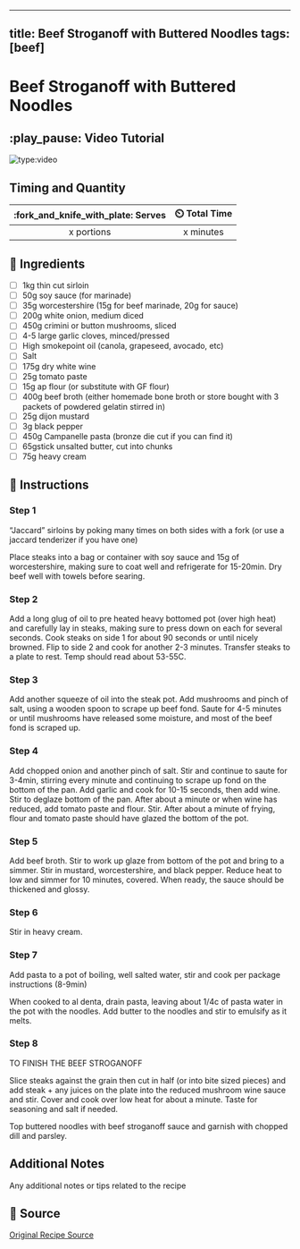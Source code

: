 
---
title: Beef Stroganoff with Buttered Noodles
tags: [beef]
---

# Beef Stroganoff with Buttered Noodles

## :play_pause: Video Tutorial
![type:video](https://www.youtube.com/embed/26n4kiBpwb0?si=VaQcJ5HQzKaQzbhY)


## Timing and Quantity
| :fork_and_knife_with_plate: Serves | :timer_clock: Total Time |
|:----------------------------------:|:-----------------------: |
| x portions | x minutes |

## :salt: Ingredients

- [ ]  1kg thin cut sirloin
- [ ]  50g soy sauce (for marinade)
- [ ]  35g worcestershire (15g for beef marinade, 20g for sauce)
- [ ]  200g white onion, medium diced
- [ ]  450g crimini or button mushrooms, sliced
- [ ]  4-5 large garlic cloves, minced/pressed
- [ ]  High smokepoint oil (canola, grapeseed, avocado, etc) 
- [ ]  Salt 
- [ ]  175g dry white wine
- [ ]  25g tomato paste
- [ ]  15g ap flour (or substitute with GF flour)
- [ ]  400g beef broth (either homemade bone broth or store bought with 3 packets of powdered gelatin stirred in)
- [ ]  25g dijon mustard
- [ ]  3g black pepper
- [ ]  450g Campanelle pasta (bronze die cut if you can find it) 
- [ ]  65gstick unsalted butter, cut into chunks 
- [ ]  75g heavy cream 

## :pencil: Instructions

### Step 1
“Jaccard” sirloins by poking many times on both sides with a fork (or use a jaccard tenderizer if you have one) 

Place steaks into a bag or container with soy sauce and 15g of worcestershire, making sure to coat well and refrigerate for 15-20min.  Dry beef well with towels before searing. 

### Step 2
Add a long glug of oil to pre heated heavy bottomed pot (over high heat) and carefully lay in steaks, making sure to press down on each for several seconds. Cook steaks on side 1 for about 90 seconds or until nicely browned. Flip to side 2 and cook for another 2-3 minutes. Transfer steaks to a plate to rest. Temp should read about 53-55C. 

### Step 3
Add another squeeze of oil into the steak pot. Add mushrooms and pinch of salt, using a wooden spoon to scrape up beef fond. Saute for 4-5 minutes or until mushrooms have released some moisture, and most of the beef fond is scraped up. 

### Step 4
Add chopped onion and another pinch of salt. Stir and continue to saute for 3-4min, stirring every minute and continuing to scrape up fond on the bottom of the pan. Add garlic and cook for 10-15 seconds, then add wine. Stir to deglaze bottom of the pan. After about a minute or when wine has reduced, add tomato paste and flour. Stir. After about a minute of frying, flour and tomato paste should have glazed the bottom of the pot. 

### Step 5
Add beef broth. Stir to work up glaze from bottom of the pot and bring to a simmer. Stir in mustard, worcestershire, and black pepper. Reduce heat to low and simmer for 10 minutes, covered. When ready, the sauce should be thickened and glossy.

### Step 6
Stir in heavy cream. 

### Step 7
Add pasta to  a pot of boiling, well salted water, stir and cook per package instructions (8-9min)

When cooked to al denta, drain pasta, leaving about 1/4c of pasta water in the pot with the noodles. Add butter to the noodles and stir to emulsify as it melts. 

### Step 8
TO FINISH THE BEEF STROGANOFF

Slice steaks against the grain then cut in half (or into bite sized pieces) and add steak + any juices on the plate into the reduced mushroom wine sauce and stir. Cover and cook over low heat for about a minute. Taste for seasoning and salt if needed. 

Top buttered noodles with beef stroganoff sauce and garnish with chopped dill and parsley.

## Additional Notes
Any additional notes or tips related to the recipe

## :link: Source
[Original Recipe Source](https://www.youtube.com/watch?v=26n4kiBpwb0&t=214s)
